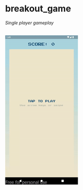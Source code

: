 # breakout_game


###### Single player gameplay
![SinglePlayer__breakoutGame-ezgif.com-video-to-gif-converter.gif](preview/SinglePlayer__breakoutGame-ezgif.com-video-to-gif-converter.gif)